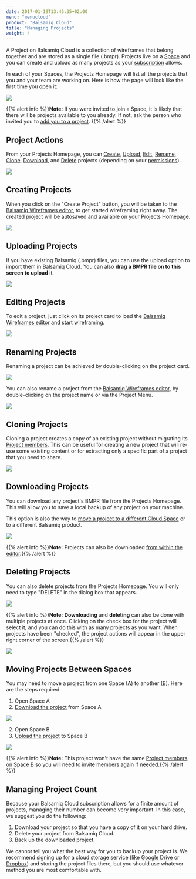 ```yaml
---
date: 2017-01-19T13:46:35+02:00
menu: "menucloud"
product: "Balsamiq Cloud"
title: "Managing Projects"
weight: 4
---
```


A Project on Balsamiq Cloud is a collection of wireframes that belong together and are stored as a single file (.bmpr). Projects live on a [Space](../spaces) and you can create and upload as many projects as your [subscription](//support.balsamiq.com/sales/cloud/) allows.

In each of your Spaces, the Projects Homepage will list all the projects that you and your team are working on. Here is how the page will look like the first time you open it:

![](//media.balsamiq.com/img/support/docs/cloud/projects-homepage.png)

{{% alert info %}}**Note:** If you were invited to join a Space, it is likely that there will be projects available to you already. If not, ask the person who invited you to [add you to a project](../people/#managing-user-permissions-on-projects). {{% /alert %}}

## Project Actions

From your Projects Homepage, you can [Create](#creating-projects), [Upload](#uploading-projects), [Edit](#editing-projects), [Rename](#renaming-projects), [Clone](#cloning-projects), [Download](#downloading-projects), and [Delete](#deleting-projects) projects (depending on your [permissions](../people/)).

![](//media.balsamiq.com/img/support/docs/cloud/project-actions.png)

## Creating Projects

When you click on the "Create Project" button, you will be taken to the [Balsamiq Wireframes editor](../overview/), to get started wireframing right away. The created project will be autosaved and available on your Projects Homepage.

![](//media.balsamiq.com/img/support/docs/cloud/project-create.png)

## Uploading Projects

If you have existing Balsamiq (.bmpr) files, you can use the upload option to import them in Balsamiq Cloud. You can also **drag a BMPR file on to this screen to upload** it.

![](//media.balsamiq.com/img/support/docs/cloud/project-upload.png)

## Editing Projects

To edit a project, just click on its project card to load the [Balsamiq Wireframes editor](../overview/) and start wireframing.

![](//media.balsamiq.com/img/support/docs/cloud/project-edit.png)

## Renaming Projects

Renaming a project can be achieved by double-clicking on the project card.

![](//media.balsamiq.com/img/support/docs/cloud/project-rename.png)

You can also rename a project from the [Balsamiq Wireframes editor](../overview/), by double-clicking on the project name or via the Project Menu.

![](//media.balsamiq.com/img/support/docs/cloud/project-rename2.png)

## Cloning Projects

Cloning a project creates a copy of an existing project without migrating its [Project members](../people/#project-members). This can be useful for creating a new project that will re-use some existing content or for extracting only a specific part of a project that you need to share.

![](//media.balsamiq.com/img/support/docs/cloud/project-clone.png)

## Downloading Projects

You can download any project's BMPR file from the Projects Homepage. This will allow you to save a local backup of any project on your machine.

This option is also the way to [move a project to a different Cloud Space](#moving-projects-between-spaces) or to a different Balsamiq product.

![](//media.balsamiq.com/img/support/docs/cloud/project-download.png)

{{% alert info %}}**Note:** Projects can also be downloaded [from within the editor](../exporting/#exporting-to-other-versions-of-balsamiq).{{% /alert %}}

## Deleting Projects

You can also delete projects from the Projects Homepage. You will only need to type "DELETE" in the dialog box that appears.

![](//media.balsamiq.com/img/support/docs/cloud/project-delete.png)

{{% alert info %}}**Note:** **Downloading** and **deleting** can also be done with multiple projects at once. Clicking on the check box for the project will select it, and you can do this with as many projects as you want. When projects have been "checked", the project actions will appear in the upper right corner of the screen.{{% /alert %}}

![](//media.balsamiq.com/img/support/docs/cloud/multiple-selection.png)

## Moving Projects Between Spaces

You may need to move a project from one Space (A) to another (B). Here are the steps required:

1. Open Space A
2. [Download the project](#downloading-projects) from Space A

![](//media.balsamiq.com/img/support/docs/cloud/project-download.png)

2. Open Space B
3. [Upload the project](#uploading-projects) to Space B

![](//media.balsamiq.com/img/support/docs/cloud/project-upload.png)

{{% alert info %}}**Note:** This project won't have the same [Project members](../people/#project-members) on Space B so you will need to invite members again if needed.{{% /alert %}}

## Managing Project Count

Because your Balsamiq Cloud subscription allows for a finite amount of projects, managing their number can become very important. In this case, we suggest you do the following:

1. Download your project so that you have a copy of it on your hard drive.
2. Delete your project from Balsamiq Cloud.
3. Back up the downloaded project.

We cannot tell you what the best way for you to backup your project is. We recommend signing up for a cloud storage service (like [Google Drive](https://drive.google.com) or [Dropbox](https://www.dropbox.com)) and storing the project files there, but you should use whatever method you are most comfortable with.
